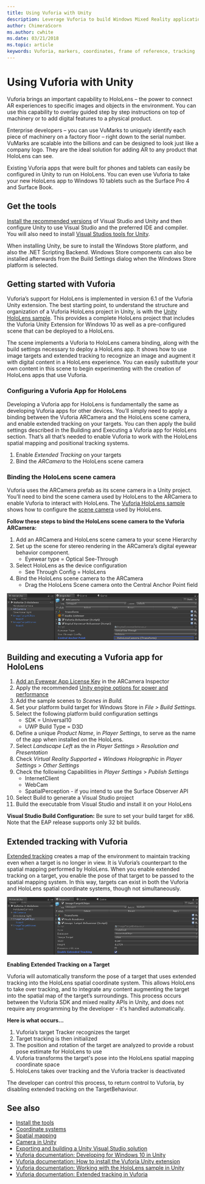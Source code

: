 ```yaml
---
title: Using Vuforia with Unity
description: Leverage Vuforia to build Windows Mixed Reality applications in Unity.
author: ChimeraScorn
ms.author: cwhite
ms.date: 03/21/2018
ms.topic: article
keywords: Vuforia, markers, coordinates, frame of reference, tracking
---
```




# Using Vuforia with Unity

Vuforia brings an important capability to HoloLens – the power to connect AR experiences to specific images and objects in the environment. You can use this capability to overlay guided step by step instructions on top of machinery or to add digital features to a physical product.

Enterprise developers – you can use VuMarks to uniquely identify each piece of machinery on a factory floor – right down to the serial number. VuMarks are scalable into the billions and can be designed to look just like a company logo. They are the ideal solution for adding AR to any product that HoloLens can see.

Existing Vuforia apps that were built for phones and tablets can easily be configured in Unity to run on HoloLens. You can even use Vuforia to take your new HoloLens app to Windows 10 tablets such as the Surface Pro 4 and Surface Book.

## Get the tools

[Install the recommended versions](install-the-tools.md) of Visual Studio and Unity and then configure Unity to use Visual Studio and the preferred IDE and compiler. You will also need to install [Visual Studios tools for Unity](https://msdn.microsoft.com/en-us/library/dn940025.aspx).

When installing Unity, be sure to install the Windows Store platform, and also the .NET Scripting Backend. Windows Store components can also be installed afterwards from the Build Settings dialog when the Windows Store platform is selected.

## Getting started with Vuforia

Vuforia’s support for HoloLens is implemented in version 6.1 of the Vuforia Unity extension. The best starting point, to understand the structure and organization of a Vuforia HoloLens project in Unity, is with the [Unity HoloLens sample](https://developer.vuforia.com/downloads/samples). This provides a complete HoloLens project that includes the Vuforia Unity Extension for Windows 10 as well as a pre-configured scene that can be deployed to a HoloLens.

The scene implements a Vuforia to HoloLens camera binding, along with the build settings necessary to deploy a HoloLens app. It shows how to use image targets and extended tracking to recognize an image and augment it with digital content in a HoloLens experience. You can easily substitute your own content in this scene to begin experimenting with the creation of HoloLens apps that use Vuforia.

### Configuring a Vuforia App for HoloLens

Developing a Vuforia app for HoloLens is fundamentally the same as developing Vuforia apps for other devices. You’ll simply need to apply a binding between the Vuforia ARCamera and the HoloLens scene camera, and enable extended tracking on your targets. You can then apply the build settings described in the Building and Executing a Vuforia app for HoloLens section. That’s all that’s needed to enable Vuforia to work with the HoloLens spatial mapping and positional tracking systems.
1. Enable *Extended Tracking* on your targets
2. Bind the *ARCamera* to the HoloLens scene camera

### Binding the HoloLens scene camera

Vuforia uses the ARCamera prefab as its scene camera in a Unity project. You’ll need to bind the scene camera used by HoloLens to the ARCamera to enable Vuforia to interact with HoloLens. The [Vuforia HoloLens sample](https://library.vuforia.com/articles/Solution/Working-with-the-HoloLens-sample-in-Unity) shows how to configure the [scene camera](camera-in-unity.md) used by HoloLens.

**Follow these steps to bind the HoloLens scene camera to the Vuforia ARCamera:**
1. Add an ARCamera and HoloLens scene camera to your scene Hierarchy
2. Set up the scene for stereo rendering in the ARCamera’s digital eyewear behavior component.
    * Eyewear type = Optical See-Through
3. Select HoloLens as the device configuration
    * See Through Config = HoloLens
4. Bind the HoloLens scene camera to the ARCamera
    * Drag the HoloLens Scene camera onto the Central Anchor Point field

![Unity editor window showing the HoloLensCamera selected](images/vuforia-bind-the-scene-camera.png)

## Building and executing a Vuforia app for HoloLens
1.  [Add an Eyewear App License Key](https://library.vuforia.com/articles/Solution/How-To-add-a-License-Key-to-your-Vuforia-App) in the ARCamera Inspector
2.  Apply the recommended [Unity engine options for power and performance](performance-recommendations-for-unity.md)
3.  Add the sample scenes to *Scenes in Build.*
4.  Set your platform build target for Windows Store in *File > Build Settings.*
5.  Select the following platform build configuration settings
    * SDK = Universal10
    * UWP Build Type = D3D
6.  Define a unique *Product Name*, in *Player Settings*, to serve as the name of the app when installed on the HoloLens.
7.  Select *Landscape Left* as the in *Player Settings > Resolution and Presentation*
8.  Check *Virtual Reality Supported* + *Windows Holographic* in *Player Settings* > *Other Settings*
9.  Check the following Capabilities in *Player Settings* > *Publish Settings*
    * InternetClient
    * WebCam
    * SpatialPerception - if you intend to use the Surface Observer API
10. Select Build to generate a Visual Studio project
11. Build the executable from Visual Studio and install it on your HoloLens

**Visual Studio Build Configuration:** Be sure to set your build target for x86. Note that the EAP release supports only 32 bit builds.

## Extended tracking with Vuforia

[Extended tracking](https://library.vuforia.com/articles/Training/Extended-Tracking) creates a map of the environment to maintain tracking even when a target is no longer in view. It is Vuforia’s counterpart to the spatial mapping performed by HoloLens. When you enable extended tracking on a target, you enable the pose of that target to be passed to the spatial mapping system. In this way, targets can exist in both the Vuforia and HoloLens spatial coordinate systems, though not simultaneously.

![Unity settings window](images/vuforia-extendedtracking.png)

**Enabling Extended Tracking on a Target**

Vuforia will automatically transform the pose of a target that uses extended tracking into the HoloLens spatial coordinate system. This allows HoloLens to take over tracking, and to integrate any content augmenting the target into the spatial map of the target’s surroundings. This process occurs between the Vuforia SDK and mixed reality APIs in Unity, and does not require any programming by the developer - it's handled automatically.

**Here is what occurs...**
1. Vuforia’s target Tracker recognizes the target
2. Target tracking is then initialized
3. The position and rotation of the target are analyzed to provide a robust pose estimate for HoloLens to use
4. Vuforia transforms the target's pose into the HoloLens spatial mapping coordinate space
5. HoloLens takes over tracking and the Vuforia tracker is deactivated

The developer can control this process, to return control to Vuforia, by disabling extended tracking on the TargetBehaviour.

## See also
* [Install the tools](install-the-tools.md)
* [Coordinate systems](coordinate-systems.md)
* [Spatial mapping](spatial-mapping.md)
* [Camera in Unity](camera-in-unity.md)
* [Exporting and building a Unity Visual Studio solution](exporting-and-building-a-unity-visual-studio-solution.md)
* [Vuforia documentation: Developing for Windows 10 in Unity](https://library.vuforia.com/articles/Solution/Developing-for-Windows-10-in-Unity)
* [Vuforia documentation: How to install the Vuforia Unity extension](https://library.vuforia.com/articles/Solution/Installing-the-Unity-Extension)
* [Vuforia documentation: Working with the HoloLens sample in Unity](https://library.vuforia.com/articles/Solution/Working-with-the-HoloLens-sample-in-Unity)
* [Vuforia documentation: Extended tracking in Vuforia](https://library.vuforia.com/articles/Training/Extended-Tracking)
